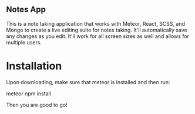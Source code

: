 ## Notes App

This is a note taking application that works with Meteor, React, SCSS, and Mongo to create a live editing suite for notes taking. It'll automatically save any changes as you edit. It'll work for all screen sizes as well and allows for multiple users.

# Installation

Upon downloading, make sure that meteor is installed and then run:

meteor npm install

Then you are good to go!
